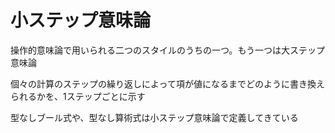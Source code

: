 # 小ステップ意味論

操作的意味論で用いられる二つのスタイルのうちの一つ。もう一つは大ステップ意味論

個々の計算のステップの繰り返しによって項が値になるまでどのように書き換えられるかを、1ステップごとに示す

型なしブール式や、型なし算術式は小ステップ意味論で定義してきている


